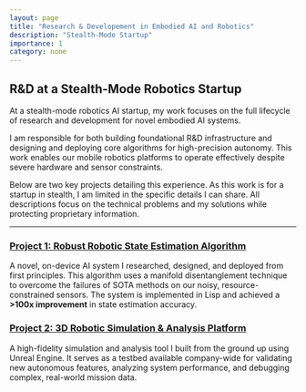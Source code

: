 ```yaml
---
layout: page
title: "Research & Developement in Embodied AI and Robotics"
description: "Stealth-Mode Startup"
importance: 1
category: none
---
```


## R&D at a Stealth-Mode Robotics Startup

At a stealth-mode robotics AI startup, my work focuses on the full lifecycle of research and development for novel embodied AI systems.

I am responsible for both building foundational R\&D infrastructure and designing and deploying core algorithms for high-precision autonomy. This work enables our mobile robotics platforms to operate effectively despite severe hardware and sensor constraints.

Below are two key projects detailing this experience. As this work is for a startup in stealth, I am limited in the specific details I can share. All descriptions focus on the technical problems and my solutions while protecting proprietary information.

---

### [Project 1: Robust Robotic State Estimation Algorithm](https://BrennenHill.com/projects/Embodied-AI)

A novel, on-device AI system I researched, designed, and deployed from first principles. This algorithm uses a manifold disentanglement technique to overcome the failures of SOTA methods on our noisy, resource-constrained sensors. The system is implemented in Lisp and achieved a **>100x improvement** in state estimation accuracy.

### [Project 2: 3D Robotic Simulation & Analysis Platform](https://brennenhill.com/projects/Robotics-Platform)

A high-fidelity simulation and analysis tool I built from the ground up using Unreal Engine. It serves as a testbed available company-wide for validating new autonomous features, analyzing system performance, and debugging complex, real-world mission data.
